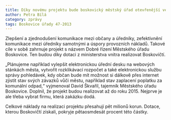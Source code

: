 ```yaml
---
title: Díky novému projektu bude boskovický městský úřad otevřenější veřejnosti
author: Petra Bílá
category: zprávy
tags: Boskovice úřady 47-2013
---
```


Zlepšení a zjednodušení komunikace mezi občany a úředníky, zefektivnění komunikace mezi úředníky samotnými a úspory provozních nákladů. Takové cíle v sobě zahrnuje projekt s názvem Dobré řízení Městského úřadu Boskovice. Ten budou díky dotaci z ministerstva vnitra realizovat Boskovičtí.

„Plánujeme například vylepšit elektronickou úřední desku na webových stánkách města, vytvořit rozklikávací rozpočet a také elektronickou službu správy pohledávek, kdy občan bude mít možnost si dálkově přes internet zjistit stav svých závazků vůči městu, například stav zaplacení poplatku za komunální odpad,“ vyjmenoval David Škvařil, tajemník Městského úřadu Boskovice. Doplnil, že projekt budou realizovat až do roku 2015. Nejprve je ale třeba vybrat firmu, která zakázku dodá.

Celkové náklady na realizaci projektu přesahují pět milionů korun. Dotace, kterou Boskovičtí získali, pokryje pětaosmdesát procent této částky.
